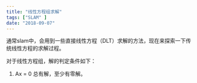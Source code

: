 ```yaml
---
title: "线性方程组求解"
tags: ["SLAM" ]
date: "2018-09-07"
---
```


通常slam中，会用到一些直接线性方程（DLT）求解的方法，现在来探索一下传统线性方程的求解过程。
<!--more-->

对于线性方程组，解的判定条件如下：
1. Ax = 0 总有解，至少有零解。